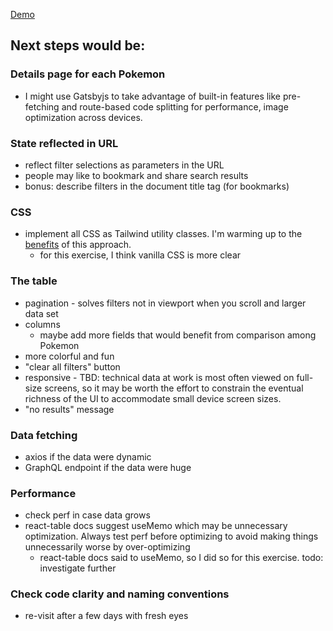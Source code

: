 

[Demo](https://peaceful-kepler-6d4a4f.netlify.com/)

## Next steps would be:

### Details page for each Pokemon
* I might use Gatsbyjs to take advantage of built-in features like pre-fetching and route-based code splitting for performance, image optimization across devices.

### State reflected in URL
* reflect filter selections as parameters in the URL
* people may like to bookmark and share search results
* bonus: describe filters in the document title tag (for bookmarks)

### CSS
* implement all CSS as Tailwind utility classes. I'm warming up to the [benefits](https://tailwindcss.com/docs/utility-first) of this approach.
  * for this exercise, I think vanilla CSS is more clear 

### The table
* pagination - solves filters not in viewport when you scroll and larger data set
* columns
  * maybe add more fields that would benefit from comparison among Pokemon
* more colorful and fun
* "clear all filters" button
* responsive - TBD: technical data at work is most often viewed on full-size screens, so it may be worth the effort to constrain the eventual richness of the UI to accommodate small device screen sizes.
* "no results" message

### Data fetching
* axios if the data were dynamic
* GraphQL endpoint if the data were huge

### Performance
* check perf in case data grows
* react-table docs suggest useMemo which may be unnecessary optimization. Always test perf before optimizing to avoid making things unnecessarily worse by over-optimizing
  * react-table docs said to useMemo, so I did so for this exercise. todo: investigate further

### Check code clarity and naming conventions
* re-visit after a few days with fresh eyes

